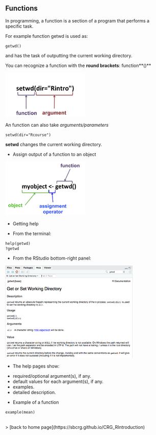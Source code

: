 <h2>Functions</h2>

In programming, a function is a section of a program that performs a specific task.

For example function getwd is used as:
```{r}
getwd()
```
and has the task of outputting the current working directory.

You can recognize a function with the **round brackets**: function**()**
 
<img src="func_arg1.png"  width="250"/>

An function can also take *arguments/parameters*
```{r}
setwd(dir="Rcourse")
```
**setwd** changes the current working directory. 

* Assign output of a function to an object

<img src="func_arg2.png"  width="250"/>

* Getting help

+ From the terminal:

```{r}
help(getwd)
?getwd
```

+ From the RStudio bottom-right panel:
<img src="func_help.png"  width="400"/>

* The help pages show:
+ required/optional argument(s), if any.
+ default values for each argument(s), if any.
+ examples.
+ detailed description.

* Example of a function
```{r}
example(mean)
```
<br>
> [back to home page](https://sbcrg.github.io/CRG_RIntroduction)

